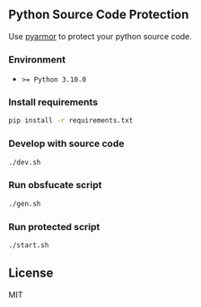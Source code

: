 ## Python Source Code Protection

Use [pyarmor](https://github.com/dashingsoft/pyarmor) to protect your python source code.

### Environment

- `>= Python 3.10.0`

### Install requirements

```bash
pip install -r requirements.txt
```

### Develop with source code

```bash
./dev.sh
```

### Run obsfucate script

```bash
./gen.sh
```

### Run protected script

```bash
./start.sh
```

## License

MIT